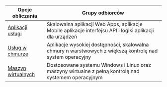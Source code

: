 
| Opcje obliczania             | Grupy odbiorców   |
| --------------------------- | --------   |
| [Aplikacji usługi][lnk_app]      | Skalowalna aplikacji Web Apps, aplikacje Mobile aplikacje interfejsu API i logiki aplikacji dla urządzeń |
| [Usług w chmurze][lnk_cloud] | Aplikacje wysokiej dostępności, skalowalna chmury n warstwowych z większą kontrolę nad system operacyjny |
| [Maszyn wirtualnych][lnk_vm]  | Dostosowane systemu Windows i Linux oraz maszyny wirtualne z pełną kontrolę nad systemem operacyjnym |

[lnk_app]: ../articles/app-service-web/app-service-web-overview.md
[lnk_vm]: ../articles/virtual-machines/virtual-machines-windows-about.md
[lnk_cloud]: ../articles/cloud-services/cloud-services-choose-me.md